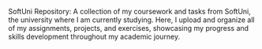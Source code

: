 SoftUni Repository: A collection of my coursework and tasks from SoftUni, the university where I am currently studying. Here, I upload and organize all of my assignments, projects, and exercises, showcasing my progress and skills development throughout my academic journey.
